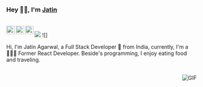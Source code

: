 ### Hey 👋🏽, I'm [Jatin](https://jatinagarwal-1.github.io/Portfolio/)

<br/>
<a href="https://twitter.com/_jatin_agarwal">
  <img align="left" alt="Jatin | Agarwal " width="22px" src="https://cdn.jsdelivr.net/npm/simple-icons@v3/icons/twitter.svg" />
</a>
<a href="https://www.linkedin.com/in/jatin-agarwal-a12a47168//">
  <img align="left" alt="Jatin's LinkdeIN" width="22px" src="https://cdn.jsdelivr.net/npm/simple-icons@v3/icons/linkedin.svg" />
</a>

<a href="https://www.instagram.com/_jatin_agarwal/">
  <img align="left" alt="Jatin's Instagram" width="22px" src="https://cdn.jsdelivr.net/npm/simple-icons@v3/icons/instagram.svg" />
</a>

![](https://visitor-badge.glitch.me/badge?page_id=JatinAgarwal-1.JatinAgarwal-1)
![]
<br />

Hi, I'm Jatin Agarwal, a Full Stack Developer 🚀 from India, currently, I'm a 🙍🏽‍♂️ Former React Developer. Beside's programming, I enjoy eating food and traveling.

<br />

  <img align="right" alt="GIF" src="https://media.giphy.com/media/836HiJc7pgzy8iNXCn/giphy.gif" />
  
<!--
- 🔭 I’m currently working on ...
- 🌱 I’m currently learning ...
- 👯 I’m looking to collaborate on ...
- 🤔 I’m looking for help with ...
- 💬 Ask me about ...
- 📫 How to reach me: ...
- 😄 Pronouns: ...
- ⚡ Fun fact: ...
-->
